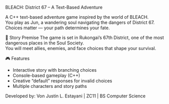 BLEACH: District 67 – A Text-Based Adventure

A C++ text-based adventure game inspired by the world of BLEACH.  
You play as Jun, a wandering soul navigating the dangers of District 67.  
Choices matter — your path determines your fate.

📖 Story Premise
The game is set in Rukongai’s 67th District, one of the most dangerous places in the Soul Society.  
You will meet allies, enemies, and face choices that shape your survival.

🎮 Features
- Interactive story with branching choices  
- Console-based gameplay (C++)  
- Creative “default” responses for invalid choices  
- Multiple characters and story paths

Developed by: Von Justin L. Estayani | ZC11 | BS Computer Science
